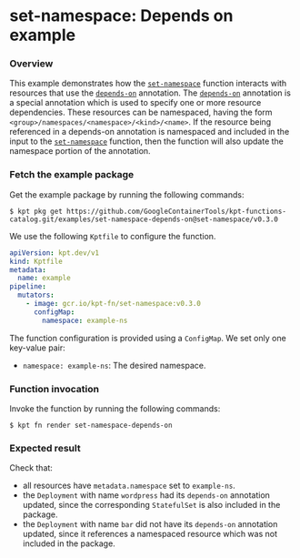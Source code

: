 # set-namespace: Depends on example

### Overview

This example demonstrates how the [`set-namespace`] function interacts with
resources that use the [`depends-on`] annotation. The [`depends-on`] annotation
is a special annotation which is used to specify one or more resource
dependencies. These resources can be namespaced, having the form
`<group>/namespaces/<namespace>/<kind>/<name>`. If the resource being referenced
in a depends-on annotation is namespaced and included in the input to the
[`set-namespace`] function, then the function will also update the namespace
portion of the annotation.

### Fetch the example package

Get the example package by running the following commands:

```shell
$ kpt pkg get https://github.com/GoogleContainerTools/kpt-functions-catalog.git/examples/set-namespace-depends-on@set-namespace/v0.3.0
```

We use the following `Kptfile` to configure the function.

```yaml
apiVersion: kpt.dev/v1
kind: Kptfile
metadata:
  name: example
pipeline:
  mutators:
    - image: gcr.io/kpt-fn/set-namespace:v0.3.0
      configMap:
        namespace: example-ns
```

The function configuration is provided using a `ConfigMap`. We set only one
key-value pair:
- `namespace: example-ns`: The desired namespace.

### Function invocation

Invoke the function by running the following commands:

```shell
$ kpt fn render set-namespace-depends-on
```

### Expected result

Check that:
- all resources have `metadata.namespace` set to `example-ns`.
- the `Deployment` with name `wordpress` had its `depends-on`
annotation updated, since the corresponding `StatefulSet` is also included in
the package.
- the `Deployment` with name `bar` did not have its `depends-on`
annotation updated, since it references a namespaced resource which was not
included in the package.

[`set-namespace`]: https://catalog.kpt.dev/set-namespace/v0.3/
[`depends-on`]: https://kpt.dev/reference/annotations/depends-on/
